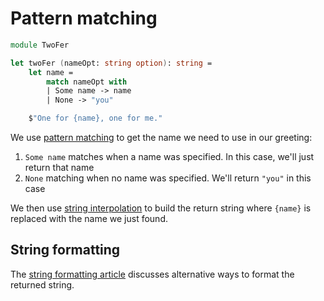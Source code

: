 # Pattern matching

```fsharp
module TwoFer

let twoFer (nameOpt: string option): string =
    let name =
        match nameOpt with
        | Some name -> name
        | None -> "you"

    $"One for {name}, one for me."
```

We use [pattern matching][pattern-match-identifier-pattern] to get the name we need to use in our greeting:

1. `Some name` matches when a name was specified. In this case, we'll just return that name
2. `None` matching when no name was specified. We'll return `"you"` in this case

We then use [string interpolation][string-interpolation] to build the return string where `{name}` is replaced with the name we just found.

## String formatting

The [string formatting article][article-string-formatting] discusses alternative ways to format the returned string.

[article-string-formatting]: https://exercism.org/tracks/fsharp/exercises/two-fer/articles/string-formatting
[pattern-match-identifier-pattern]: https://learn.microsoft.com/en-us/dotnet/fsharp/language-reference/pattern-matching#identifier-patterns
[string-interpolation]: https://learn.microsoft.com/en-us/dotnet/fsharp/language-reference/interpolated-strings

